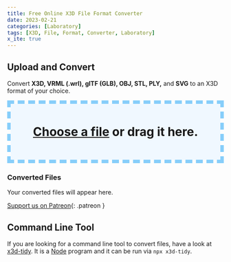 ```yaml
---
title: Free Online X3D File Format Converter
date: 2023-02-21
categories: [Laboratory]
tags: [X3D, File, Format, Converter, Laboratory]
x_ite: true
---
```

<style>
#drop-zone {
  box-sizing: border-box;
  border: 8px dashed lightskyblue;
}

#drop-zone .center {
  padding: 3rem;
  text-align: center;
  font-size: 200%;
  font-weight: bold;
  margin: 0;
  background: aliceblue;
}

#convert-files,
#converting-files {
  display: none;
}

#drop-zone x3d-canvas,
#drop-zone input[type=file] {
  display: none;
}

#drop-zone a {
  border: none;
}

#drop-zone select {
  color: unset;
  position: relative;
  top: -6px;
}
</style>

<script defer src="https://cdn.jsdelivr.net/npm/file-saver@2.0.5/dist/FileSaver.min.js"></script>
<script type="module" src="/x_ite/assets/laboratory/x3d-file-converter/x3d-file-converter.mjs"></script>

## Upload and Convert

Convert **X3D, VRML (.wrl), glTF (GLB), OBJ, STL, PLY,** and **SVG** to an X3D format of your choice.

<div id="drop-zone">
  <p id="open-files" class="center">
    <a href="#">Choose a file</a> or drag it here.
    <input type="file" />
  </p>
  <p id="convert-files" class="center">
    <a href="#">Convert file to ...</a>
    <select>
      <option value="XML" selected>X3D XML Encoding</option>
      <option value="VRML">X3D VRML Encoding</option>
      <option value="JSON">X3D JSON Encoding</option>
      <option value="HTML">HTML Document</option>
    </select>
  </p>
  <p id="converting-files" class="center">Converting files ...</p>
</div>

### Converted Files

Your converted files will appear here.

<ul id="download-links"></ul>

[<i class="fa-solid fa-heart"></i> Support us on Patreon](https://patreon.com/X_ITE){: .patreon }

## Command Line Tool

If you are looking for a command line tool to convert files, have a look at [x3d-tidy](https://www.npmjs.com/package/x3d-tidy). It is a [Node](https://nodejs.org/) program and it can be run via `npx x3d-tidy`.
